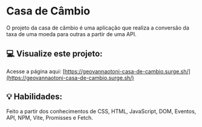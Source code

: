 # Casa de Câmbio
O projeto da casa de câmbio é uma aplicação que realiza a conversão da taxa de uma moeda para outras a partir de uma API.

## :computer: Visualize este projeto:
Acesse a página aqui:
[https://geovannaotoni-casa-de-cambio.surge.sh/](https://geovannaotoni-casa-de-cambio.surge.sh/)

## :bulb: Habilidades:
Feito a partir dos conhecimentos de CSS, HTML, JavaScript, DOM, Eventos, API, NPM, Vite, Promisses e Fetch.
